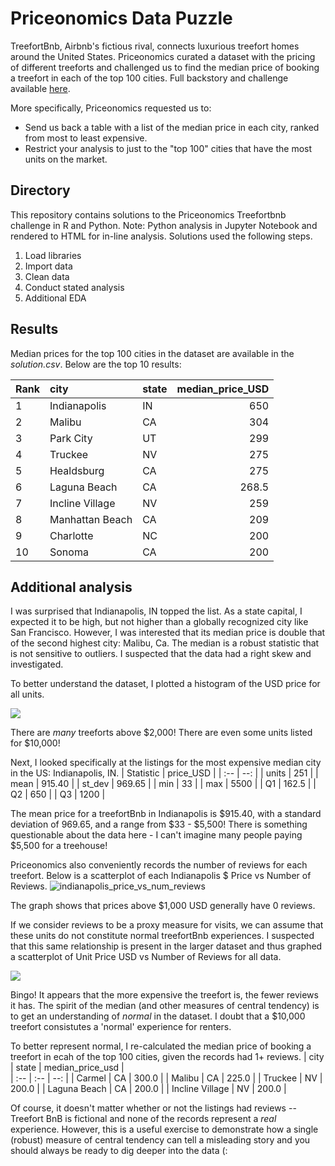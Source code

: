 
# Priceonomics Data Puzzle
TreefortBnb, Airbnb's fictious rival, connects luxurious treefort homes around the United States. Priceonomics curated a dataset with the pricing of different treeforts and challenged us to find the median price of booking a treefort in each of the top 100 cities. Full backstory and challenge available [here](https://priceonomics.com/the-priceonomics-data-puzzle-treefortbnb/).

More specifically, Priceonomics requested us to:
- Send us back a table with a list of the median price in each city, ranked from most to least expensive.
- Restrict your analysis to just to the "top 100" cities that have the most units on the market.


## Directory
This repository contains solutions to the Priceonomics Treefortbnb challenge in R and Python. Note: Python analysis in Jupyter Notebook and rendered to HTML for in-line analysis.
Solutions used the following steps.
1. Load libraries
2. Import data
3. Clean data
4. Conduct stated analysis
5. Additional EDA


## Results
Median prices for the top 100 cities in the dataset are available in the *solution.csv*. 
Below are the top 10 results:

| Rank | city | state | median_price_USD
| :-- | :-- | :-- | --:
1 | Indianapolis | IN | 650
2 | Malibu | CA | 304
3 | Park City | UT | 299
4 | Truckee | NV | 275
5 | Healdsburg | CA | 275
6 | Laguna Beach | CA | 268.5
7 | Incline Village | NV | 259
8 | Manhattan Beach | CA | 209
9 | Charlotte | NC | 200
10 | Sonoma | CA | 200


## Additional analysis
I was surprised that Indianapolis, IN topped the list. As a state capital, I expected it to be high, but not higher than a globally recognized city like San Francisco. However, I was interested that its median price is double that of the second highest city: Malibu, Ca. The median is a robust statistic that is not sensitive to outliers. I suspected that the data had a right skew and investigated.

To better understand the dataset, I plotted a histogram of the USD price for all units.

![](https://user-images.githubusercontent.com/50056791/87379074-3c663280-c544-11ea-9fce-fe0c8c77b46a.png)

There are _many_ treeforts above $2,000! There are even some units listed for $10,000!

Next, I looked specifically at the listings for the most expensive median city in the US: Indianapolis, IN.
| Statistic | price_USD |
| :--       | --: |
| units   |  251   |
| mean   |  915.40 |
| st_dev | 969.65 |
| min | 33 |
| max | 5500 |
| Q1 | 162.5 |
| Q2 | 650 |
| Q3 | 1200 |

The mean price for a treefortBnb in Indianapolis is $915.40, with a standard deviation of 969.65, and a range from $33 - $5,500! There is something questionable about the data here - I can't imagine many people paying $5,500 for a treehouse!

Priceonomics also conveniently records the number of reviews for each treefort. Below is a scatterplot of each Indianapolis $ Price vs Number of Reviews.
![indianapolis_price_vs_num_reviews](https://user-images.githubusercontent.com/50056791/86996325-334e1d80-c160-11ea-851d-f29417e14f4d.png)

The graph shows that prices above $1,000 USD generally have 0 reviews.


If we consider reviews to be a proxy measure for visits, we can assume that these units do not constitute normal treefortBnb experiences. I suspected that this same relationship is present in the larger dataset and thus graphed a scatterplot of Unit Price USD vs Number of Reviews for all data.

![](https://user-images.githubusercontent.com/50056791/87259605-59760500-c461-11ea-8c22-59cd2c4e2248.png)

Bingo! It appears that the more expensive the treefort is, the fewer reviews it has. The spirit of the median (and other measures of central tendency) is to get an understanding of _normal_ in the dataset. I doubt that a $10,000 treefort consistutes a 'normal' experience for renters.

To better represent normal, I re-calculated the median price of booking a treefort in ecah of the top 100 cities, given the records had 1+ reviews.
| city |	state | median_price_usd |	
| :-- | :-- | --: |
| Carmel |	CA |	300.0 |
| Malibu |	CA |	225.0 |
| Truckee |	NV |	200.0 |
| Laguna Beach |	CA |	200.0 |
| Incline Village |	NV |	200.0 |


Of course, it doesn't matter whether or not the listings had reviews --Treefort BnB is fictional and none of the records represent a _real_ experience. However, this is a useful exercise to demonstrate how a single (robust) measure of central tendency can tell a misleading story and you should always be ready to dig deeper into the data (:
